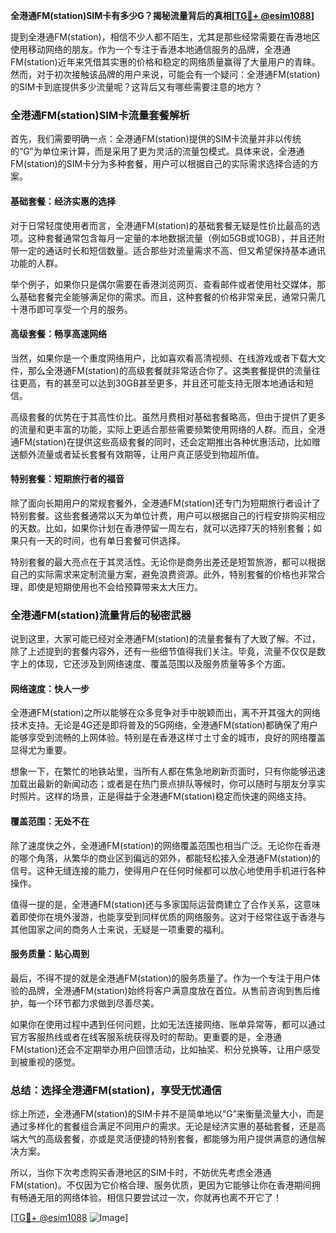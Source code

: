 **全港通FM(station)SIM卡有多少G？揭秘流量背后的真相[[TG💪+ @esim1088](https://t.me/s/esim1088)]**

提到全港通FM(station)，相信不少人都不陌生，尤其是那些经常需要在香港地区使用移动网络的朋友。作为一个专注于香港本地通信服务的品牌，全港通FM(station)近年来凭借其实惠的价格和稳定的网络质量赢得了大量用户的青睐。然而，对于初次接触该品牌的用户来说，可能会有一个疑问：全港通FM(station)的SIM卡到底提供多少流量呢？这背后又有哪些需要注意的地方？

### 全港通FM(station)SIM卡流量套餐解析

首先，我们需要明确一点：全港通FM(station)提供的SIM卡流量并非以传统的“G”为单位来计算，而是采用了更为灵活的流量包模式。具体来说，全港通FM(station)的SIM卡分为多种套餐，用户可以根据自己的实际需求选择合适的方案。

#### 基础套餐：经济实惠的选择
对于日常轻度使用者而言，全港通FM(station)的基础套餐无疑是性价比最高的选项。这种套餐通常包含每月一定量的本地数据流量（例如5GB或10GB），并且还附带一定的通话时长和短信数量。适合那些对流量需求不高、但又希望保持基本通讯功能的人群。

举个例子，如果你只是偶尔需要在香港浏览网页、查看邮件或者使用社交媒体，那么基础套餐完全能够满足你的需求。而且，这种套餐的价格非常亲民，通常只需几十港币即可享受一个月的服务。

#### 高级套餐：畅享高速网络
当然，如果你是一个重度网络用户，比如喜欢看高清视频、在线游戏或者下载大文件，那么全港通FM(station)的高级套餐就非常适合你了。这类套餐提供的流量往往更高，有的甚至可以达到30GB甚至更多，并且还可能支持无限本地通话和短信。

高级套餐的优势在于其高性价比。虽然月费相对基础套餐略高，但由于提供了更多的流量和更丰富的功能，实际上更适合那些需要频繁使用网络的人群。而且，全港通FM(station)在提供这些高级套餐的同时，还会定期推出各种优惠活动，比如赠送额外流量或者延长套餐有效期等，让用户真正感受到物超所值。

#### 特别套餐：短期旅行者的福音
除了面向长期用户的常规套餐外，全港通FM(station)还专门为短期旅行者设计了特别套餐。这些套餐通常以天为单位计费，用户可以根据自己的行程安排购买相应的天数。比如，如果你计划在香港停留一周左右，就可以选择7天的特别套餐；如果只有一天的时间，也有单日套餐可供选择。

特别套餐的最大亮点在于其灵活性。无论你是商务出差还是短暂旅游，都可以根据自己的实际需求来定制流量方案，避免浪费资源。此外，特别套餐的价格也非常合理，即使是短期使用也不会给预算带来太大压力。

### 全港通FM(station)流量背后的秘密武器

说到这里，大家可能已经对全港通FM(station)的流量套餐有了大致了解。不过，除了上述提到的套餐内容外，还有一些细节值得我们关注。毕竟，流量不仅仅是数字上的体现，它还涉及到网络速度、覆盖范围以及服务质量等多个方面。

#### 网络速度：快人一步
全港通FM(station)之所以能够在众多竞争对手中脱颖而出，离不开其强大的网络技术支持。无论是4G还是即将普及的5G网络，全港通FM(station)都确保了用户能够享受到流畅的上网体验。特别是在香港这样寸土寸金的城市，良好的网络覆盖显得尤为重要。

想象一下，在繁忙的地铁站里，当所有人都在焦急地刷新页面时，只有你能够迅速加载出最新的新闻动态；或者是在热门景点排队等候时，你可以随时与朋友分享实时照片。这样的场景，正是得益于全港通FM(station)稳定而快速的网络支持。

#### 覆盖范围：无处不在
除了速度快之外，全港通FM(station)的网络覆盖范围也相当广泛。无论你在香港的哪个角落，从繁华的商业区到偏远的郊外，都能轻松接入全港通FM(station)的信号。这种无缝连接的能力，使得用户在任何时候都可以放心地使用手机进行各种操作。

值得一提的是，全港通FM(station)还与多家国际运营商建立了合作关系，这意味着即使你在境外漫游，也能享受到同样优质的网络服务。这对于经常往返于香港与其他国家之间的商务人士来说，无疑是一项重要的福利。

#### 服务质量：贴心周到
最后，不得不提的就是全港通FM(station)的服务质量了。作为一个专注于用户体验的品牌，全港通FM(station)始终将客户满意度放在首位。从售前咨询到售后维护，每一个环节都力求做到尽善尽美。

如果你在使用过程中遇到任何问题，比如无法连接网络、账单异常等，都可以通过官方客服热线或者在线客服系统获得及时的帮助。更重要的是，全港通FM(station)还会不定期举办用户回馈活动，比如抽奖、积分兑换等，让用户感受到被重视的感觉。

### 总结：选择全港通FM(station)，享受无忧通信

综上所述，全港通FM(station)的SIM卡并不是简单地以“G”来衡量流量大小，而是通过多样化的套餐组合满足不同用户的需求。无论是经济实惠的基础套餐，还是高端大气的高级套餐，亦或是灵活便捷的特别套餐，都能够为用户提供满意的通信解决方案。

所以，当你下次考虑购买香港地区的SIM卡时，不妨优先考虑全港通FM(station)。不仅因为它价格合理、服务优质，更因为它能够让你在香港期间拥有畅通无阻的网络体验。相信只要尝试过一次，你就再也离不开它了！

[[TG💪+ @esim1088](https://t.me/s/esim1088) ![Image](https://i.postimg.cc/4NQfJmqS/Snipaste-2025-05-13-00-14-12.png)]